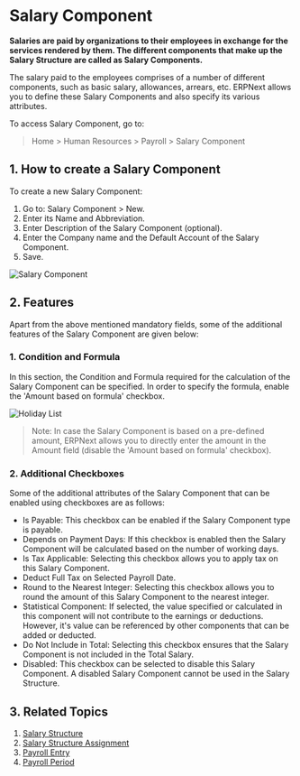 <!-- add-breadcrumbs -->
# Salary Component

**Salaries are paid by organizations to their employees in exchange for the services rendered by them. The different components that make up the Salary Structure are called as Salary Components.** 

The salary paid to the employees comprises of a number of different components, such as basic salary, allowances, arrears, etc. ERPNext allows you to define these Salary Components and also specify its various attributes.

To access Salary Component, go to:
> Home > Human Resources > Payroll > Salary Component

## 1. How to create a Salary Component

To create a new Salary Component:

1. Go to: Salary Component > New.
2. Enter its Name and Abbreviation.
3. Enter Description of the Salary Component (optional).
1. Enter the Company name and the Default Account of the Salary Component.
3. Save.

<img class="screenshot" alt="Salary Component" src="{{docs_base_url}}/assets/img/human-resources/salary-component1.png">

## 2. Features

Apart from the above mentioned mandatory fields, some of the additional features of the Salary Component are given below:

### 1. Condition and Formula

In this section, the Condition and Formula required for the calculation of the Salary Component can be specified. In order to specify the formula, enable the 'Amount based on formula' checkbox. 

<img class="screenshot" alt="Holiday List" src="{{docs_base_url}}/assets/img/human-resources/salary-component2.png">

> Note: In case the Salary Component is based on a pre-defined amount, ERPNext allows you to directly enter the amount in the Amount field (disable the 'Amount based on formula' checkbox).

### 2. Additional Checkboxes

Some of the additional attributes of the Salary Component that can be enabled using checkboxes are as follows:

* Is Payable: This checkbox can be enabled if the Salary Component type is payable.
* Depends on Payment Days: If this checkbox is enabled then the Salary Component will be calculated based on the number of working days.
* Is Tax Applicable: Selecting this checkbox allows you to apply tax on this Salary Component.
* Deduct Full Tax on Selected Payroll Date.
* Round to the Nearest Integer: Selecting this checkbox allows you to round the amount of this Salary Component to the nearest integer.
* Statistical Component: If selected, the value specified or calculated in this component will not contribute to the earnings or deductions. However, it's value can be referenced by other components that can be added or deducted.
* Do Not Include in Total: Selecting this checkbox ensures that the Salary Component is not included in the Total Salary.
* Disabled: This checkbox can be selected to disable this Salary Component. A disabled Salary Component cannot be used in the Salary Structure.


## 3. Related Topics

1. [Salary Structure](/docs/user/manual/en/human-resources/salary-structure)
1. [Salary Structure Assignment](/docs/user/manual/en/human-resources/salary-structure-assignment)
1. [Payroll Entry](/docs/user/manual/en/human-resources/payroll-entry)
1. [Payroll Period](/docs/user/manual/en/human-resources/payroll-period)